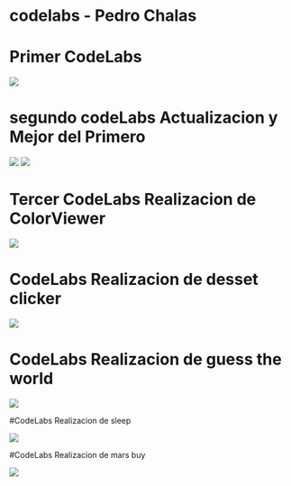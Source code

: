 # codelabs - Pedro Chalas


# Primer CodeLabs

<img src="https://raw.githubusercontent.com/pedro-chal/codelabs/master/vistas/1.jpeg" />


# segundo codeLabs Actualizacion y Mejor del Primero

<img src="https://raw.githubusercontent.com/pedro-chal/codelabs/master/vistas/3.jpeg" />


<img src="https://raw.githubusercontent.com/pedro-chal/codelabs/master/vistas/2.jpeg" />


# Tercer CodeLabs Realizacion de ColorViewer


<img src="https://raw.githubusercontent.com/pedro-chal/codelabs/master/vistas/4.jpeg" />

#  CodeLabs Realizacion de desset clicker


<img src="https://raw.githubusercontent.com/pedro-chal/codelabs/master/vistas/dessert clicker.PNG" />

# CodeLabs Realizacion de guess the world


<img src="https://raw.githubusercontent.com/pedro-chal/codelabs/master/vistas/guesthewordl.PNG" />

#CodeLabs Realizacion de sleep


<img src="https://raw.githubusercontent.com/pedro-chal/codelabs/master/vistas/sleep.PNG" />

#CodeLabs Realizacion de mars buy


<img src="https://raw.githubusercontent.com/pedro-chal/codelabs/master/vistas/real state.PNG" />
